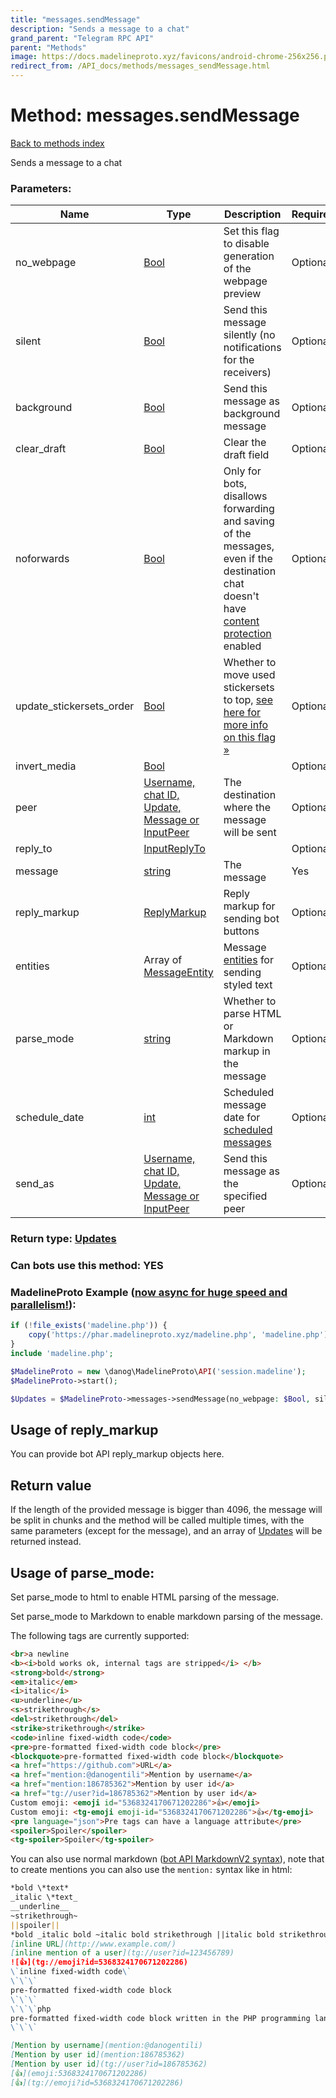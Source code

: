 ```yaml
---
title: "messages.sendMessage"
description: "Sends a message to a chat"
grand_parent: "Telegram RPC API"
parent: "Methods"
image: https://docs.madelineproto.xyz/favicons/android-chrome-256x256.png
redirect_from: /API_docs/methods/messages_sendMessage.html
---
```

# Method: messages.sendMessage
[Back to methods index](index.html)



Sends a message to a chat

### Parameters:

| Name     |    Type       | Description | Required |
|----------|---------------|-------------|----------|
|no\_webpage|[Bool](/API_docs/types/Bool.html) | Set this flag to disable generation of the webpage preview | Optional|
|silent|[Bool](/API_docs/types/Bool.html) | Send this message silently (no notifications for the receivers) | Optional|
|background|[Bool](/API_docs/types/Bool.html) | Send this message as background message | Optional|
|clear\_draft|[Bool](/API_docs/types/Bool.html) | Clear the draft field | Optional|
|noforwards|[Bool](/API_docs/types/Bool.html) | Only for bots, disallows forwarding and saving of the messages, even if the destination chat doesn't have [content protection](https://telegram.org/blog/protected-content-delete-by-date-and-more) enabled | Optional|
|update\_stickersets\_order|[Bool](/API_docs/types/Bool.html) | Whether to move used stickersets to top, [see here for more info on this flag »](https://core.telegram.org/api/stickers#recent-stickersets) | Optional|
|invert\_media|[Bool](/API_docs/types/Bool.html) |  | Optional|
|peer|[Username, chat ID, Update, Message or InputPeer](/API_docs/types/InputPeer.html) | The destination where the message will be sent | Optional|
|reply\_to|[InputReplyTo](/API_docs/types/InputReplyTo.html) |  | Optional|
|message|[string](/API_docs/types/string.html) | The message | Yes|
|reply\_markup|[ReplyMarkup](/API_docs/types/ReplyMarkup.html) | Reply markup for sending bot buttons | Optional|
|entities|Array of [MessageEntity](/API_docs/types/MessageEntity.html) | Message [entities](https://core.telegram.org/api/entities) for sending styled text | Optional|
|parse\_mode| [string](/API_docs/types/string.html) | Whether to parse HTML or Markdown markup in the message| Optional |
|schedule\_date|[int](/API_docs/types/int.html) | Scheduled message date for [scheduled messages](https://core.telegram.org/api/scheduled-messages) | Optional|
|send\_as|[Username, chat ID, Update, Message or InputPeer](/API_docs/types/InputPeer.html) | Send this message as the specified peer | Optional|


### Return type: [Updates](/API_docs/types/Updates.html)

### Can bots use this method: **YES**


### MadelineProto Example ([now async for huge speed and parallelism!](https://docs.madelineproto.xyz/docs/ASYNC.html)):


```php
if (!file_exists('madeline.php')) {
    copy('https://phar.madelineproto.xyz/madeline.php', 'madeline.php');
}
include 'madeline.php';

$MadelineProto = new \danog\MadelineProto\API('session.madeline');
$MadelineProto->start();

$Updates = $MadelineProto->messages->sendMessage(no_webpage: $Bool, silent: $Bool, background: $Bool, clear_draft: $Bool, noforwards: $Bool, update_stickersets_order: $Bool, invert_media: $Bool, peer: $InputPeer, reply_to: $InputReplyTo, message: 'string', reply_markup: $ReplyMarkup, entities: [$MessageEntity, $MessageEntity], parse_mode: 'string', schedule_date: $int, send_as: $InputPeer, );
```


## Usage of reply_markup

You can provide bot API reply_markup objects here.  



## Return value 

If the length of the provided message is bigger than 4096, the message will be split in chunks and the method will be called multiple times, with the same parameters (except for the message), and an array of [Updates](../types/Updates.html) will be returned instead.



## Usage of parse_mode:

Set parse_mode to html to enable HTML parsing of the message.  

Set parse_mode to Markdown to enable markdown parsing of the message.  

The following tags are currently supported:

```html
<br>a newline
<b><i>bold works ok, internal tags are stripped</i> </b>
<strong>bold</strong>
<em>italic</em>
<i>italic</i>
<u>underline</u>
<s>strikethrough</s>
<del>strikethrough</del>
<strike>strikethrough</strike>
<code>inline fixed-width code</code>
<pre>pre-formatted fixed-width code block</pre>
<blockquote>pre-formatted fixed-width code block</blockquote>
<a href="https://github.com">URL</a>
<a href="mention:@danogentili">Mention by username</a>
<a href="mention:186785362">Mention by user id</a>
<a href="tg://user?id=186785362">Mention by user id</a>
Custom emoji: <emoji id="5368324170671202286">👍</emoji>
Custom emoji: <tg-emoji emoji-id="5368324170671202286">👍</tg-emoji>
<pre language="json">Pre tags can have a language attribute</pre>
<spoiler>Spoiler</spoiler>
<tg-spoiler>Spoiler</tg-spoiler>
```

You can also use normal markdown ([bot API MarkdownV2 syntax](https://core.telegram.org/bots/api#markdownv2-style)), note that to create mentions you can also use the `mention:` syntax like in html:  

```markdown
*bold \*text*
_italic \*text_
__underline__
~strikethrough~
||spoiler||
*bold _italic bold ~italic bold strikethrough ||italic bold strikethrough spoiler||~ __underline italic bold___ bold*
[inline URL](http://www.example.com/)
[inline mention of a user](tg://user?id=123456789)
![👍](tg://emoji?id=5368324170671202286)
\`inline fixed-width code\`
\`\`\`
pre-formatted fixed-width code block
\`\`\`
\`\`\`php
pre-formatted fixed-width code block written in the PHP programming language
\`\`\`

[Mention by username](mention:@danogentili)
[Mention by user id](mention:186785362)
[Mention by user id](tg://user?id=186785362)
[👍](emoji:5368324170671202286)
[👍](tg://emoji?id=5368324170671202286)
```

